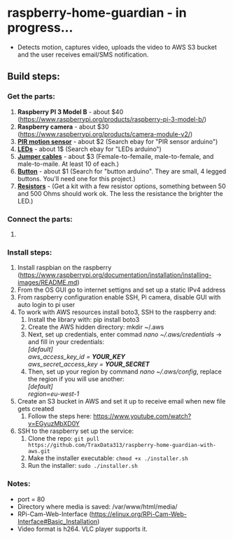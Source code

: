 # raspberry-home-guardian - in progress...
- Detects motion, captures video, uploads the video to AWS S3 bucket and the user receives email/SMS notification.

## Build steps:

### Get the parts:
1. <b>Raspberry PI 3 Model B</b> - about $40 (https://www.raspberrypi.org/products/raspberry-pi-3-model-b/)
1. <b>Raspberry camera</b> - about $30 (https://www.raspberrypi.org/products/camera-module-v2/)
1. <b>[PIR motion sensor](https://raw.githubusercontent.com/TraxData313/raspberry-home-guardian-with-aws/master/PIRsensor.PNG)</b> - about $2 (Search ebay for "PIR sensor arduino")
1. <b>[LEDs](https://raw.githubusercontent.com/TraxData313/raspberry-home-guardian-with-aws/master/LEDs.PNG)</b> - about 1$ (Search ebay for "LEDs arduino")
1. <b>[Jumper cables](https://raw.githubusercontent.com/TraxData313/raspberry-home-guardian-with-aws/master/jumperWires.PNG)</b> - about $3 (Female-to-femaile, male-to-female, and male-to-maile. At least 10 of each.)
1. <b>[Button](https://raw.githubusercontent.com/TraxData313/raspberry-home-guardian-with-aws/master/button.PNG)</b> - about $1 (Search for "button arduino". They are small, 4 legged buttons. You'll need one for this project.)
1. <b>[Resistors](https://raw.githubusercontent.com/TraxData313/raspberry-home-guardian-with-aws/master/Resistors.PNG)</b> - (Get a kit with a few resistor options, something between 50 and 500 Ohms should work ok. The less the resistance the brighter the LED.)

### Connect the parts:
1. 



### Install steps:
1. Install raspbian on the raspberry (https://www.raspberrypi.org/documentation/installation/installing-images/README.md)
1. From the OS GUI go to internet settigns and set up a static IPv4 address
1. From raspberry configuration enable SSH, Pi camera, disable GUI with auto login to pi user
1. To work with AWS resources install boto3, SSH to the raspberry and:
   1. Install the library with:
pip install boto3
   1. Create the AWS hidden directory:
mkdir ~/.aws
   1. Next, set up credentials, enter commad <i>nano ~/.aws/credentials</i> -> and fill in your credentials: <br><i>
[default] <br>
aws_access_key_id = <b>YOUR_KEY</b> <br>
aws_secret_access_key = <b>YOUR_SECRET</b> <br></i>
   1. Then, set up your region by command <i>nano ~/.aws/config</i>, replace the region if you will use another: <br>
<i>[default] <br>
region=eu-west-1 <br></i>
1. Create an S3 bucket in AWS and set it up to receive email when new file gets created
   1. Follow the steps here: https://www.youtube.com/watch?v=EGyuzMbXD0Y
1. SSH to the raspberry set up the service: 
   1. Clone the repo: `git pull https://github.com/TraxData313/raspberry-home-guardian-with-aws.git`
   1. Make the installer executable: `chmod +x ./installer.sh`
   1. Run the installer: `sudo ./installer.sh`
   




### Notes:
- port = 80
- Directory where media is saved: /var/www/html/media/
- RPi-Cam-Web-Interface (https://elinux.org/RPi-Cam-Web-Interface#Basic_Installation)
- Video format is h264. VLC player supports it.


